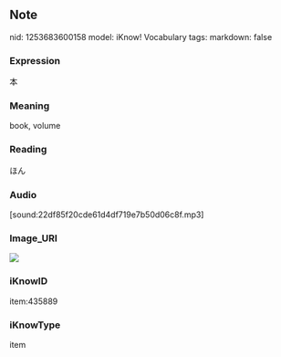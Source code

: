 ## Note
nid: 1253683600158
model: iKnow! Vocabulary
tags: 
markdown: false

### Expression
本

### Meaning
book, volume

### Reading
ほん

### Audio
[sound:22df85f20cde61d4df719e7b50d06c8f.mp3]

### Image_URI
<img src="35ef24de48831cfc84820a7f7d09013d.jpg">

### iKnowID
item:435889

### iKnowType
item
